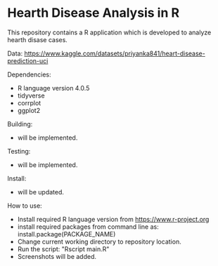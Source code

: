 # Hearth Disease Analysis in R

This repository contains a R application which is developed to analyze hearth disase cases. 

Data: https://www.kaggle.com/datasets/priyanka841/heart-disease-prediction-uci

Dependencies:
- R language version 4.0.5
- tidyverse
- corrplot
- ggplot2


Building:
- will be implemented.

Testing:
- will be implemented.

Install:
- will be updated.

How to use:
- Install required R language version from https://www.r-project.org
- install required packages from command line as:
install.package(PACKAGE_NAME)
- Change current working directory to repository location.
- Run the script: "Rscript main.R"
- Screenshots will be added.
